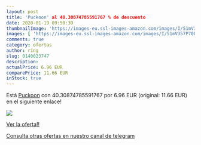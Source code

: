 ```yaml
---
layout: post
title: 'Puckoon' al 40.30874785591767 % de descuento
date: 2020-01-19 09:50:39
thumbnailImage: 'https://images-eu.ssl-images-amazon.com/images/I/51mV357P70L._SL200_.jpg'
images: [ 'https://images-eu.ssl-images-amazon.com/images/I/51mV357P70L._SL200_.jpg' ]
comments: true
category: ofertas
author: ring
slug: 0140023747
description:
actualPrice: 6.96 EUR
comparePrice: 11.66 EUR
inStock: true
---
```


Está [Puckoon](https://www.amazon.com/dp/0140023747/?tag=redken08-20) con 40.30874785591767 por 6.96 EUR (original: 11.66 EUR) en el siguiente enlace!

[![](https://images-eu.ssl-images-amazon.com/images/I/51mV357P70L._SL200_.jpg)](https://www.amazon.com/dp/0140023747/?tag=redken08-20)

[Ver la oferta!!](https://www.amazon.com/dp/0140023747/?tag=redken08-20)

[Consulta otras ofertas en nuestro canal de telegram](https://t.me/s/ofertas25)
